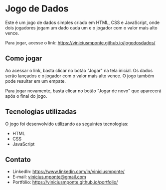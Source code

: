 # Jogo de Dados

Este é um jogo de dados simples criado em HTML, CSS e JavaScript, onde dois jogadores jogam um dado cada um e o jogador com o valor mais alto vence.

Para jogar, acesse o link: https://viniciusmponte.github.io/jogodosdados/

## Como jogar

Ao acessar o link, basta clicar no botão "Jogar" na tela inicial. Os dados serão lançados e o jogador com o valor mais alto vence. O jogo também pode resultar em um empate.

Para jogar novamente, basta clicar no botão "Jogar de novo" que aparecerá após o final do jogo.

## Tecnologias utilizadas

O jogo foi desenvolvido utilizando as seguintes tecnologias:

- HTML
- CSS
- JavaScript

## Contato

- LinkedIn: https://www.linkedin.com/in/viniciusmponte/
- E-mail: vinicius.mponte@gmail.com
- Portfólio: https://viniciusmponte.github.io/portfolio/

